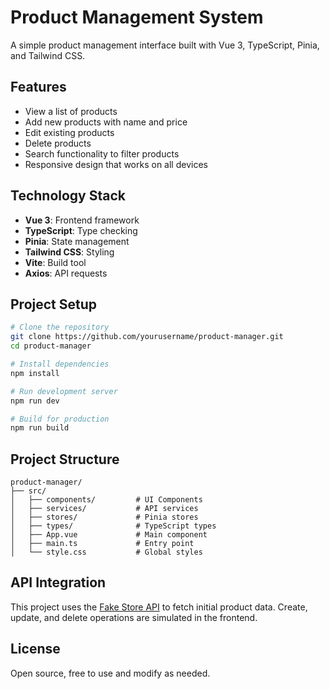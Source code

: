 # Product Management System

A simple product management interface built with Vue 3, TypeScript, Pinia, and Tailwind CSS.

## Features

- View a list of products
- Add new products with name and price
- Edit existing products
- Delete products
- Search functionality to filter products
- Responsive design that works on all devices

## Technology Stack

- **Vue 3**: Frontend framework
- **TypeScript**: Type checking
- **Pinia**: State management
- **Tailwind CSS**: Styling
- **Vite**: Build tool
- **Axios**: API requests

## Project Setup

```bash
# Clone the repository
git clone https://github.com/yourusername/product-manager.git
cd product-manager

# Install dependencies
npm install

# Run development server
npm run dev

# Build for production
npm run build
```

## Project Structure

```
product-manager/
├── src/
│   ├── components/         # UI Components
│   ├── services/           # API services
│   ├── stores/             # Pinia stores
│   ├── types/              # TypeScript types
│   ├── App.vue             # Main component
│   ├── main.ts             # Entry point
│   └── style.css           # Global styles
```

## API Integration

This project uses the [Fake Store API](https://fakestoreapi.com/products) to fetch initial product data. Create, update, and delete operations are simulated in the frontend.

## License

Open source, free to use and modify as needed.
